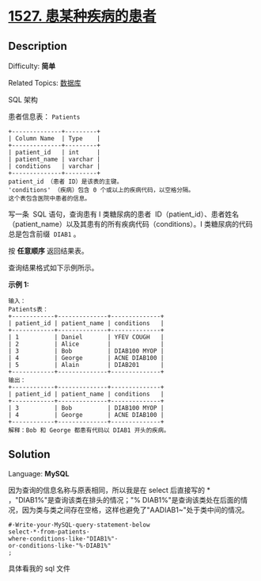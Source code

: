 # [1527\. 患某种疾病的患者](https://leetcode.cn/problems/patients-with-a-condition/)

## Description

Difficulty: **简单**

Related Topics: [数据库](https://leetcode.cn/tag/database/)

<a class="sql-schema-link__1VAC">SQL 架构</a>

患者信息表： `Patients`

```
+--------------+---------+
| Column Name  | Type    |
+--------------+---------+
| patient_id   | int     |
| patient_name | varchar |
| conditions   | varchar |
+--------------+---------+
patient_id （患者 ID）是该表的主键。
'conditions' （疾病）包含 0 个或以上的疾病代码，以空格分隔。
这个表包含医院中患者的信息。
```

写一条  SQL 语句，查询患有 I 类糖尿病的患者  ID（patient_id）、患者姓名（patient_name）以及其患有的所有疾病代码（conditions）。I 类糖尿病的代码总是包含前缀  `DIAB1` 。

按 **任意顺序** 返回结果表。

查询结果格式如下示例所示。

**示例 1:**

```
输入：
Patients表：
+------------+--------------+--------------+
| patient_id | patient_name | conditions   |
+------------+--------------+--------------+
| 1          | Daniel       | YFEV COUGH   |
| 2          | Alice        |              |
| 3          | Bob          | DIAB100 MYOP |
| 4          | George       | ACNE DIAB100 |
| 5          | Alain        | DIAB201      |
+------------+--------------+--------------+
输出：
+------------+--------------+--------------+
| patient_id | patient_name | conditions   |
+------------+--------------+--------------+
| 3          | Bob          | DIAB100 MYOP |
| 4          | George       | ACNE DIAB100 |
+------------+--------------+--------------+
解释：Bob 和 George 都患有代码以 DIAB1 开头的疾病。
```

## Solution

Language: **MySQL**

因为查询的信息名称与原表相同，所以我是在 select 后直接写的 \* ，"DIAB1%"是查询该类在排头的情况；"% DIAB1%"是查询该类处在后面的情况，因为类与类之间存在空格，这样也避免了"AADIAB1~"处于类中间的情况。

```mysql
#·Write·your·MySQL·query·statement·below
select·*·from·patients·
where·conditions·like·"DIAB1%"·
or·conditions·like·"%·DIAB1%"
;
```

具体看我的 sql 文件
